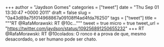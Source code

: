 
+++
author = "Jaydson Gomes"
categories = ["tweet"]
date = "Thu Sep 01 13:30:47 +0000 2011"
draft = false
slug = "0a43d89a75f014968867a09108ff4ad4fda76250"
tags = ["tweet"]
title = """RT @RafaMorawski: RT @10c..."""
tweet = true
micro = true
tweet_url = "https://twitter.com/jaydson/status/109256891250655232"
+++
RT @RafaMorawski: RT @10colados: O ronco é a prova de que, mesmo desacordado, o ser humano pode ser chato.

